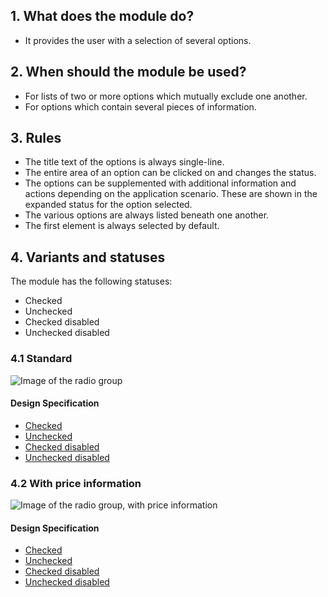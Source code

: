 ## 1. What does the module do? 
* It provides the user with a selection of several options.

## 2. When should the module be used? 
* For lists of two or more options which mutually exclude one another. 
* For options which contain several pieces of information.

## 3. Rules 
* The title text of the options is always single-line. 
* The entire area of an option can be clicked on and changes the status. 
* The options can be supplemented with additional information and actions depending on the application scenario. These are shown in the expanded status for the option selected. 
* The various options are always listed beneath one another. 
* The first element is always selected by default.

## 4. Variants and statuses 
The module has the following statuses: 
* Checked
* Unchecked
* Checked disabled
* Unchecked disabled

### 4.1 Standard
![Image of the radio group](https://raw.githubusercontent.com/sbb-design-systems/sbb-design-system/master/mobile/modules/radio-group/images/MM20_ohne_Preis.png 'class: image')

#### Design Specification
*   [Checked](https://sbb.invisionapp.com/d/main#/console/14051805/322950113/inspect)
*   [Unchecked](https://sbb.invisionapp.com/d/main#/console/14051805/322950114/inspect)
*   [Checked disabled](https://sbb.invisionapp.com/d/main#/console/14051805/322950115/inspect)
*   [Unchecked disabled](https://sbb.invisionapp.com/d/main#/console/14051805/322950116/inspect)

### 4.2 With price information 
![Image of the radio group, with price information](https://raw.githubusercontent.com/sbb-design-systems/sbb-design-system/master/mobile/modules/radio-group/images/MM20_mit_Preis.png 'class: image')

#### Design Specification
*   [Checked](https://sbb.invisionapp.com/d/main#/console/14051805/322950117/inspect)
*   [Unchecked](https://sbb.invisionapp.com/d/main#/console/14051805/322950118/inspect)
*   [Checked disabled](https://sbb.invisionapp.com/d/main#/console/14051805/322950119/inspect)
*   [Unchecked disabled](https://sbb.invisionapp.com/d/main#/console/14051805/322950120/inspect)

